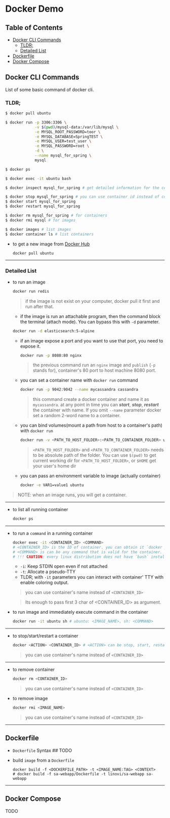 # Docker Demo

## Table of Contents
* [Docker CLI Commands](#docker-cli-commands)
  - [TLDR;](#tldr)
  - [Detailed List](#detailed-list)
* [Dockerfile](#dockerfile)
* [Docker Compose](#docker-compose)

## Docker CLI Commands
List of some basic command of docker cli.

### TLDR;
```bash
$ docker pull ubuntu

$ docker run -p 3306:3306 \
             -v $(pwd)/mysql-data:/var/lib/mysql \
             -e MYSQL_ROOT_PASSWORD=toor \
             -e MYSQL_DATABASE=SpringTEST \
             -e MYSQL_USER=test_user \
             -e MYSQL_PASSWORD=root \
             -d \
             --name mysql_for_spring \
             mysql

$ docker ps

$ docker exec -it ubuntu bash

$ docker inspect mysql_for_spring # get detailed information for the container

$ docker stop mysql_for_spring # you can use container id instead of container name (mysql_for_spring)
$ docker start mysql_for_spring
$ docker restart mysql_for_spring

$ docker rm mysql_for_spring # for containers
$ docker rmi mysql # for images

$ docker images # list images
$ docker container ls # list containers
```

* to get a new image from [Docker Hub](https://hub.docker.com/)
  ```bash
  docker pull ubuntu
  ```

---

### Detailed List

* to run an image
  ```bash
  docker run redis
  ```
  > if the image is not exist on your computer, docker pull it first and run after that.

    - if the image is run an attachable program, then the command block the terminal (attach mode). You can bypass this with `-d` parameter.
    ```bash
    docker run -d elasticsearch:5-alpine
    ```
    - if an image expose a port and you want to use that port, you need to expose it.
      ```bash
      docker run -p 8080:80 nginx
      ```
      > the previous command run an `nginx` image and `publish` (`-p` stands for), container's 80 port to host machine 8080 port.

    - you can set a container name with `docker run` command
      ```bash
      docker run -p 9042:9042 --name mycassandra cassandra
      ```
      > this command create a docker container and name it as `mycassandra`. at any point in time you can _**start**_, _**stop**_, _**restart**_ the container with name. If you omit `--name` parameter docker set a random 2-word name to a container.
    
    - you can bind volumes(mount a path from host to a container's path) with `docker run`
      ```bash
      docker run -v <PATH_TO_HOST_FOLDER>:<PATH_TO_CONTAINER_FOLDER> ubuntu
      ```
      > `<PATH_TO_HOST_FOLDER>` and `<PATH_TO_CONTAINER_FOLDER>` needs to be absolute path of the folder. You can use `$(pwd)` to get current working dir for `<PATH_TO_HOST_FOLDER>`, or `$HOME` get your user's home dir
    
    - you can pass an environment variable to image (actually container)
      ```bash
      docker -e VAR1=value1 ubuntu
      ```

> NOTE: when an image runs, you will get a container.

---

* to list all running container
  ```bash
  docker ps
  ```

---

* to run a `command` in a running container
  ```bash
  docker exec -it <CONTAINER_ID> <COMMAND>
  # <CONTAINER_ID> is the ID of container. you can obtain it `docker ps` command.
  # <COMMAND> is can be any command that is valid for the container.
  # !!! CAUTION: every linux distribution does not have `bash` installed. You can use `sh` instead.
  ```
    - `-i`: Keep STDIN open even if not attached
    - `-t`: Allocate a pseudo-TTY
    - TLDR; with `-it` parameters you can interact with container' TTY with enable coloring output.
    > you can use container's name instead of `<CONTAINER_ID>`

    > Its enough to pass first 3 char of <CONTAINER_ID> as argument.

* to run image and immediately execute command in the container
  ```bash
  docker run -it ubuntu sh # ubuntu: <IMAGE_NAME>, sh: <COMMAND>
  ```

---

* to stop/start/restart a container
  ```bash
  docker <ACTION> <CONTAINER_ID> # <ACTION> can be stop, start, restart
  ```
  > you can use container's name instead of `<CONTAINER_ID>`

---

* to remove container
  ```bash
  docker rm <CONTAINER_ID>
  ```
  > you can use container's name instead of `<CONTAINER_ID>`

* to remove image
  ```bash
  docker rmi <IMAGE_NAME>
  ```
  > you can use container's name instead of `<CONTAINER_ID>`

---

## Dockerfile
* `Dockerfile` Syntax ## TODO

* build `image` from a `Dockerfile`
  ``` 
  docker build -f <DOCKERFILE_PATH> -t <IMAGE_NAME:TAG> <CONTEXT>
  # docker build -f sa-webapp/Dockerfile -t linovi/sa-webapp sa-webapp
  ```
  
---

## Docker Compose
TODO
